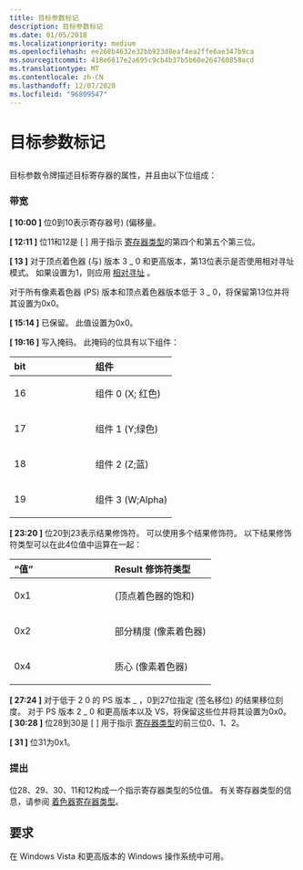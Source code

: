 ```yaml
---
title: 目标参数标记
description: 目标参数标记
ms.date: 01/05/2018
ms.localizationpriority: medium
ms.openlocfilehash: ee268b4632e32bb923d8eaf4ea2ffe6ae347b9ca
ms.sourcegitcommit: 418e6617e2a695c9cb4b37b5b60e264760858acd
ms.translationtype: MT
ms.contentlocale: zh-CN
ms.lasthandoff: 12/07/2020
ms.locfileid: "96809547"
---
```

# <a name="destination-parameter-token"></a>目标参数标记


## <span id="ddk_destination_parameter_token_gg"></span><span id="DDK_DESTINATION_PARAMETER_TOKEN_GG"></span>


目标参数令牌描述目标寄存器的属性，并且由以下位组成：

### <a name="span-idbitsspanspan-idbitsspanbits"></a><span id="bits"></span><span id="BITS"></span>带宽

<span id="_10_00_"></span>**\[ 10:00 \]** 位0到10表示寄存器号)  (偏移量。

<span id="_12_11_"></span>**\[ 12:11 \]** 位11和12是 \[ \] 用于指示 [寄存器类型](/windows-hardware/drivers/ddi/d3d9types/ne-d3d9types-_d3dshader_param_register_type)的第四个和第五个第三位。

<span id="_13_"></span>**\[ 13 \]** 对于顶点着色器 (与) 版本 3 \_ 0 和更高版本，第13位表示是否使用相对寻址模式。 如果设置为1，则应用 [相对寻址](shader-relative-addressing.md) 。

对于所有像素着色器 (PS) 版本和顶点着色器版本低于 3 \_ 0，将保留第13位并将其设置为0x0。

<span id="_15_14_"></span>**\[ 15:14 \]** 已保留。 此值设置为0x0。

<span id="_19_16_"></span>**\[ 19:16 \]** 写入掩码。 此掩码的位具有以下组件：

<table>
<colgroup>
<col width="50%" />
<col width="50%" />
</colgroup>
<thead>
<tr class="header">
<th align="left">bit</th>
<th align="left">组件</th>
</tr>
</thead>
<tbody>
<tr class="odd">
<td align="left"><p>16</p></td>
<td align="left"><p>组件 0 (X; 红色) </p></td>
</tr>
<tr class="even">
<td align="left"><p>17</p></td>
<td align="left"><p>组件 1 (Y;绿色) </p></td>
</tr>
<tr class="odd">
<td align="left"><p>18</p></td>
<td align="left"><p>组件 2 (Z;蓝) </p></td>
</tr>
<tr class="even">
<td align="left"><p>19</p></td>
<td align="left"><p>组件 3 (W;Alpha) </p></td>
</tr>
</tbody>
</table>

 

<span id="_23_20_"></span>**\[ 23:20 \]** 位20到23表示结果修饰符。 可以使用多个结果修饰符。 以下结果修饰符类型可以在此4位值中运算在一起：

<table>
<colgroup>
<col width="50%" />
<col width="50%" />
</colgroup>
<thead>
<tr class="header">
<th align="left">“值”</th>
<th align="left">Result 修饰符类型</th>
</tr>
</thead>
<tbody>
<tr class="odd">
<td align="left"><p>0x1</p></td>
<td align="left"><p> (顶点着色器的饱和) </p></td>
</tr>
<tr class="even">
<td align="left"><p>0x2</p></td>
<td align="left"><p>部分精度 (像素着色器) </p></td>
</tr>
<tr class="odd">
<td align="left"><p>0x4</p></td>
<td align="left"><p>质心 (像素着色器) </p></td>
</tr>
</tbody>
</table>

 

<span id="_27_24_"></span>**\[ 27:24 \]** 对于低于 2 0 的 PS 版本 \_ ，0到27位指定 (签名移位) 的结果移位刻度。
对于 PS 版本 2 \_ 0 和更高版本以及 VS，将保留这些位并将其设置为0x0。
<span id="_30_28_"></span>**\[ 30:28 \]** 位28到30是 \[ \] 用于指示 [寄存器类型](/windows-hardware/drivers/ddi/d3d9types/ne-d3d9types-_d3dshader_param_register_type)的前三位0、1、2。

<span id="_31_"></span>**\[ 31 \]** 位31为0x1。

### <a name="span-idcommentsspanspan-idcommentsspancomments"></a><span id="comments"></span><span id="COMMENTS"></span>提出

位28、29、30、11和12构成一个指示寄存器类型的5位值。 有关寄存器类型的信息，请参阅 [着色器寄存器类型](/windows-hardware/drivers/ddi/d3d9types/ne-d3d9types-_d3dshader_param_register_type)。

## <a name="span-idrequirementsspanspan-idrequirementsspanspan-idrequirementsspanrequirements"></a><span id="Requirements"></span><span id="requirements"></span><span id="REQUIREMENTS"></span>要求


在 Windows Vista 和更高版本的 Windows 操作系统中可用。

 

